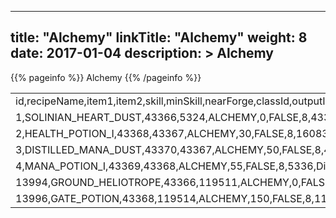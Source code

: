
---
title: "Alchemy"
linkTitle: "Alchemy"
weight: 8
date: 2017-01-04
description: >
 Alchemy
---

{{% pageinfo %}}
Alchemy
{{% /pageinfo %}}

|                                                                                                                          | 
|--------------------------------------------------------------------------------------------------------------------------| 
| id,recipeName,item1,item2,skill,minSkill,nearForge,classId,outputItem,item1name,item2name,classname,                     | 
| 1,SOLINIAN_HEART_DUST,43366,5324,ALCHEMY,0,FALSE,8,43367,Mortar_and_Pestle,Solinian_Heart,Solinian_Heart_Dust,SHAMAN     | 
| 2,HEALTH_POTION_I,43368,43367,ALCHEMY,30,FALSE,8,16083,Empty_Bottle,Solinian_Heart_Dust,Health_Potion_I,SHAMAN           | 
| 3,DISTILLED_MANA_DUST,43370,43367,ALCHEMY,50,FALSE,8,43369,Distilled_Mana,Solinian_Heart_Dust,Distilled_Mana_Dust,SHAMAN | 
| 4,MANA_POTION_I,43369,43368,ALCHEMY,55,FALSE,8,5336,Distilled_Mana_Dust,Empty_Bottle,Mana_Potion_I,SHAMAN                | 
| 13994,GROUND_HELIOTROPE,43366,119511,ALCHEMY,0,FALSE,8,119513,Mortar_and_Pestle,Heliotrope,Ground_Heliotrope,SHAMAN      | 
| 13996,GATE_POTION,43368,119514,ALCHEMY,150,FALSE,8,119512,Empty_Bottle,Condensed_Heliotrope,Gate_Potion,SHAMAN           | 


